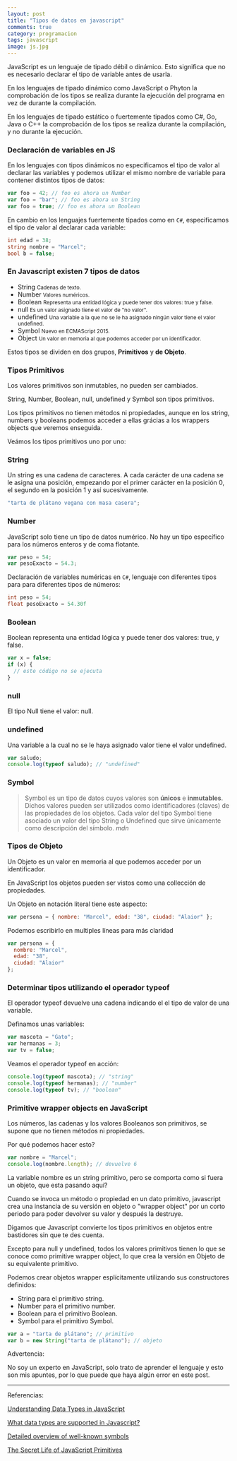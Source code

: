 ```yaml
---
layout: post
title: "Tipos de datos en javascript"
comments: true
category: programacion
tags: javascript
image: js.jpg
---
```


JavaScript es un lenguaje de tipado débil o dinámico. Esto significa que no es necesario declarar el tipo de variable antes de usarla.

<!-- more -->

En los lenguajes de tipado dinámico como JavaScript o Phyton la comprobación de los tipos se realiza durante la ejecución del programa en vez de durante la compilación.

En los lenguajes de tipado estático o fuertemente tipados como C#, Go, Java o C++ la comprobación de los tipos se realiza durante la compilación, y no durante la ejecución.

### Declaración de variables en JS

En los lenguajes con tipos dinámicos no especificamos el tipo de valor al declarar las variables y podemos utilizar el mismo nombre de variable para contener distintos tipos de datos:

```js
var foo = 42; // foo es ahora un Number
var foo = "bar"; // foo es ahora un String
var foo = true; // foo es ahora un Boolean
```

En cambio en los lenguajes fuertemente tipados como en `C#`, especificamos el tipo de valor al declarar cada variable:

```c#
int edad = 38;
string nombre = "Marcel";
bool b = false;
```

### En Javascript existen 7 tipos de datos

- String <small class="color-gray">Cadenas de texto.</small>
- Number <small class="color-gray">Valores numéricos.</small>
- Boolean <small class="color-gray">Representa una entidad lógica y puede tener dos valores: true y false.</small>
- null <small class="color-gray">Es un valor asignado tiene el valor de "no valor".</small>
- undefined <small class="color-gray">Una variable a la que no se le ha asignado ningún valor tiene el valor undefined.</small>
- Symbol <small class="color-gray">Nuevo en ECMAScript 2015.</small>
- Object <small class="color-gray">Un valor en memoria al que podemos acceder por un identificador.</small>

Estos tipos se dividen en dos grupos, **Primitivos** y **de Objeto**.

### Tipos Primitivos

Los valores primitivos son inmutables, no pueden ser cambiados.

String, Number, Boolean, null, undefined y Symbol son tipos primitivos.

Los tipos primitivos no tienen métodos ni propiedades, aunque en los string, numbers y booleans podemos acceder a ellas grácias a los wrappers objects que veremos enseguida.

Veámos los tipos primitivos uno por uno:

### String

Un string es una cadena de caracteres.
A cada carácter de una cadena se le asigna una posición, empezando por el primer carácter en la posición 0, el segundo en la posición 1 y así sucesivamente.

```js
"tarta de plátano vegana con masa casera";
```

### Number

JavaScript solo tiene un tipo de datos numérico. No hay un tipo específico para los números enteros y de coma flotante.

```js
var peso = 54;
var pesoExacto = 54.3;
```

Declaración de variables numéricas en `C#`, lenguaje con diferentes tipos para para diferentes tipos de números:

```c#
int peso = 54;
float pesoExacto = 54.30f
```

### Boolean

Boolean representa una entidad lógica y puede tener dos valores: true, y false.

```js
var x = false;
if (x) {
  // este código no se ejecuta
}
```

### null

El tipo Null tiene el valor: null.

### undefined

Una variable a la cual no se le haya asignado valor tiene el valor undefined.

```js
var saludo;
console.log(typeof saludo); // "undefined"
```

### Symbol

<blockquote>
Symbol es un tipo de datos cuyos valores son <strong>únicos</strong> e <strong>inmutables</strong>. Dichos valores pueden ser utilizados como identificadores (claves) de las propiedades de los objetos.  Cada valor del tipo Symbol tiene asociado un valor del tipo String o Undefined que sirve únicamente como descripción del símbolo.
  <cite>mdn</cite>
</blockquote>

### Tipos de Objeto

Un Objeto es un valor en memoria al que podemos acceder por un identificador.

En JavaScript los objetos pueden ser vistos como una collección de propiedades.

Un Objeto en notación literal tiene este aspecto:

```js
var persona = { nombre: "Marcel", edad: "38", ciudad: "Alaior" };
```

Podemos escribirlo en multiples líneas para más claridad

```js
var persona = {
  nombre: "Marcel",
  edad: "38",
  ciudad: "Alaior"
};
```

### Determinar tipos utilizando el operador typeof

El operador typeof devuelve una cadena indicando el el tipo de valor de una variable.

Definamos unas variables:

```js
var mascota = "Gato";
var hermanas = 3;
var tv = false;
```

Veamos el operador typeof en acción:

```js
console.log(typeof mascota); // "string"
console.log(typeof hermanas); // "number"
console.log(typeof tv); // "boolean"
```

### Primitive wrapper objects en JavaScript

Los números, las cadenas y los valores Booleanos son primitivos, se supone que no tienen métodos ni propiedades.

Por qué podemos hacer esto?

```js
var nombre = "Marcel";
console.log(nombre.length); // devuelve 6
```

La variable nombre es un string primitivo, pero se comporta como si fuera un objeto, que esta pasando aquí?

Cuando se invoca un método o propiedad en un dato primitivo, javascript crea una instancia de su versión en objeto o "wrapper object" por un corto periodo para poder devolver su valor y después la destruye.

Digamos que Javascript convierte los tipos primitivos en objetos entre bastidores sin que te des cuenta.

Excepto para null y undefined, todos los valores primitivos tienen lo que se conoce como primitive wrapper object, lo que crea la versión en Objeto de su equivalente primitivo.

Podemos crear objetos wrapper esplícitamente utilizando sus constructores definidos:

- String para el primitivo string.
- Number para el primitivo number.
- Boolean para el primitivo Boolean.
- Symbol para el primitivo Symbol.

```js
var a = "tarta de plátano"; // primitivo
var b = new String("tarta de plátano"); // objeto
```

<div class="spacer-mini"></div>

<div class="callout warning">
<p><i class="fa fa-exclamation" aria-hidden="true"></i> Advertencia:</p>
<p>No soy un experto en JavaScript, solo trato de aprender el lenguaje y esto son mis apuntes, por lo que puede que haya algún error en este post.</p>
</div>

<hr>

Referencias:

[Understanding Data Types in JavaScript](https://www.digitalocean.com/community/tutorials/understanding-data-types-in-javascript)

[What data types are supported in Javascript?](http://lucybain.com/blog/2015/js-data-types/)

[Detailed overview of well-known symbols](https://rainsoft.io/detailed-overview-of-well-known-symbols/)

[The Secret Life of JavaScript Primitives](https://javascriptweblog.wordpress.com/2010/09/27/the-secret-life-of-javascript-primitives/)
